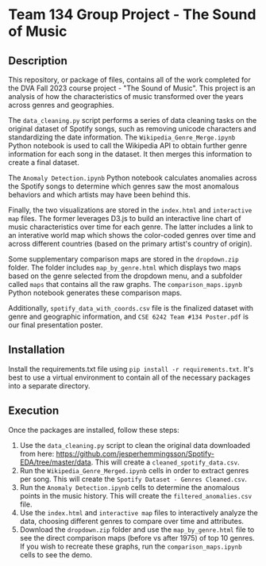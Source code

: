 # Team 134 Group Project - The Sound of Music

## Description
This repository, or package of files, contains all of the work completed for the DVA Fall 2023 course project - "The Sound of Music". This project is an analysis of how the characteristics of music transformed over the years across genres and geographies.

The `data_cleaning.py` script performs a series of data cleaning tasks on the original dataset of Spotify songs, such as removing unicode characters and standardizing the date information. The `Wikipedia_Genre_Merge.ipynb` Python notebook is used to call the Wikipedia API to obtain further genre information for each song in the dataset. It then merges this information to create a final dataset. 

The `Anomaly Detection.ipynb` Python notebook calculates anomalies across the Spotify songs to determine which genres saw the most anomalous behaviors and which artists may have been behind this.

Finally, the two visualizations are stored in the `index.html` and `interactive map` files. The former leverages D3.js to build an interactive line chart of music characteristics over time for each genre. The latter includes a link to an interative world map which shows the color-coded genres over time and across different countries (based on the primary artist's country of origin).

Some supplementary comparison maps are stored in the `dropdown.zip` folder. The folder includes `map_by_genre.html` which displays two maps based on the genre selected from the dropdown menu, and a subfolder called `maps` that contains all the raw graphs. The `comparison_maps.ipynb` Python notebook generates these comparison maps.

Additionally, `spotify_data_with_coords.csv` file is the finalized dataset with genre and geographic information, and `CSE 6242 Team #134 Poster.pdf` is our final presentation poster.

## Installation
Install the requirements.txt file using `pip install -r requirements.txt`. It's best to use a virtual environment to contain all of the necessary packages into a separate directory.

## Execution
Once the packages are installed, follow these steps:

1. Use the `data_cleaning.py` script to clean the original data downloaded from here: https://github.com/jesperhemmingsson/Spotify-EDA/tree/master/data. This will create a `cleaned_spotify_data.csv`.
2. Run the `Wikipedia_Genre_Merged.ipynb` cells in order to extract genres per song. This will create the `Spotify Dataset - Genres Cleaned.csv`.
3. Run the `Anomaly Detection.ipynb` cells to determine the anomalous points in the music history. This will create the `filtered_anomalies.csv` file.
4. Use the `index.html` and `interactive map` files to interactively analyze the data, choosing different genres to compare over time and attributes.
5. Download the `dropdown.zip` folder and use the `map_by_genre.html` file to see the direct comparison maps (before vs after 1975) of top 10 genres. If you wish to recreate these graphs, run the `comparison_maps.ipynb` cells to see the demo.
